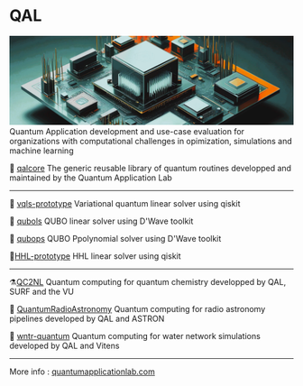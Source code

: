 # QAL
![Generated with Freepik](qal_front.jpeg)
Quantum Application development and use-case evaluation for organizations with computational challenges in opimization, simulations and machine learning 

💎 [qalcore](https://github.com/quantumapplicationlab/qalcore) The generic reusable library of quantum routines developped and maintained by the Quantum Application Lab

----------------------------------------------------

🎯 [vqls-prototype](https://github.com/quantumapplicationlab/vqls-prototype) Variational quantum linear solver using  qiskit

🎢 [qubols](https://github.com/quantumapplicationlab/qubols) QUBO linear solver using D'Wave toolkit

🎰 [qubops](https://github.com/quantumapplicationlab/qubops) QUBO Ppolynomial solver using D'Wave toolkit

🚀[HHL-prototype](https://github.com/quantumapplicationlab/hhl-prototype) HHL linear solver using qiskit

----------------------------------------------------

⚗️[QC2NL](https://github.com/qc2nl) Quantum computing for quantum chemistry developped by QAL, SURF and the VU

📡 [QuantumRadioAstronomy](https://github.com/QuantumRadioAstronomy) Quantum computing for radio astronomy pipelines developed by QAL and ASTRON

🚿 [wntr-quantum](https://github.com/quantumapplicationlab/wntr-quantum) Quantum computing for water network simulations developed by QAL and Vitens

------------------------------------------------------

More info : [quantumapplicationlab.com](https://quantumapplicationlab.com/)
